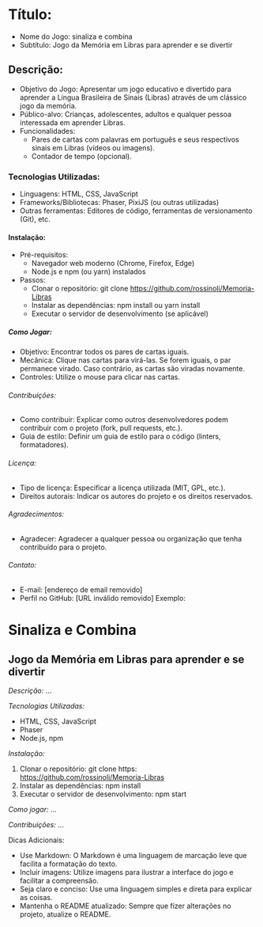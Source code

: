 # Título: 
 * Nome do Jogo: sinaliza e combina
 * Subtítulo: Jogo da Memória em Libras para aprender e se divertir
## Descrição:
 * Objetivo do Jogo: Apresentar um jogo educativo e divertido para aprender a Língua Brasileira de Sinais (Libras) através de um clássico jogo da memória.
 * Público-alvo: Crianças, adolescentes, adultos e qualquer pessoa interessada em aprender Libras.
 * Funcionalidades:
   * Pares de cartas com palavras em português e seus respectivos sinais em Libras (vídeos ou imagens).
   * Contador de tempo (opcional).
### Tecnologias Utilizadas:
 * Linguagens: HTML, CSS, JavaScript
 * Frameworks/Bibliotecas: Phaser, PixiJS (ou outras utilizadas)
 * Outras ferramentas: Editores de código, ferramentas de versionamento (Git), etc.
#### Instalação:
 * Pré-requisitos:
   * Navegador web moderno (Chrome, Firefox, Edge)
   * Node.js e npm (ou yarn) instalados
 * Passos:
   * Clonar o repositório: git clone https://github.com/rossinoli/Memoria-Libras
   * Instalar as dependências: npm install ou yarn install
   * Executar o servidor de desenvolvimento (se aplicável)
##### Como Jogar:
 * Objetivo: Encontrar todos os pares de cartas iguais.
 * Mecânica: Clique nas cartas para virá-las. Se forem iguais, o par permanece virado. Caso contrário, as cartas são viradas novamente.
 * Controles: Utilize o mouse para clicar nas cartas.
###### Contribuições:
 * Como contribuir: Explicar como outros desenvolvedores podem contribuir com o projeto (fork, pull requests, etc.).
 * Guia de estilo: Definir um guia de estilo para o código (linters, formatadores).
###### Licença:
 * Tipo de licença: Especificar a licença utilizada (MIT, GPL, etc.).
 * Direitos autorais: Indicar os autores do projeto e os direitos reservados.
###### Agradecimentos:
 * Agradecer: Agradecer a qualquer pessoa ou organização que tenha contribuído para o projeto.
###### Contato:
 * E-mail: [endereço de email removido]
 * Perfil no GitHub: [URL inválido removido]
Exemplo:
# Sinaliza e Combina

## Jogo da Memória em Libras para aprender e se divertir

*Descrição:*
...

*Tecnologias Utilizadas:*
* HTML, CSS, JavaScript
* Phaser
* Node.js, npm

*Instalação:*
1. Clonar o repositório: git clone https: https://github.com/rossinoli/Memoria-Libras
2. Instalar as dependências: npm install
3. Executar o servidor de desenvolvimento: npm start

*Como jogar:*
...

*Contribuições:*
...

Dicas Adicionais:
 * Use Markdown: O Markdown é uma linguagem de marcação leve que facilita a formatação do texto.
 * Incluir imagens: Utilize imagens para ilustrar a interface do jogo e facilitar a compreensão.
 * Seja claro e conciso: Use uma linguagem simples e direta para explicar as coisas.
 * Mantenha o README atualizado: Sempre que fizer alterações no projeto, atualize o README.
